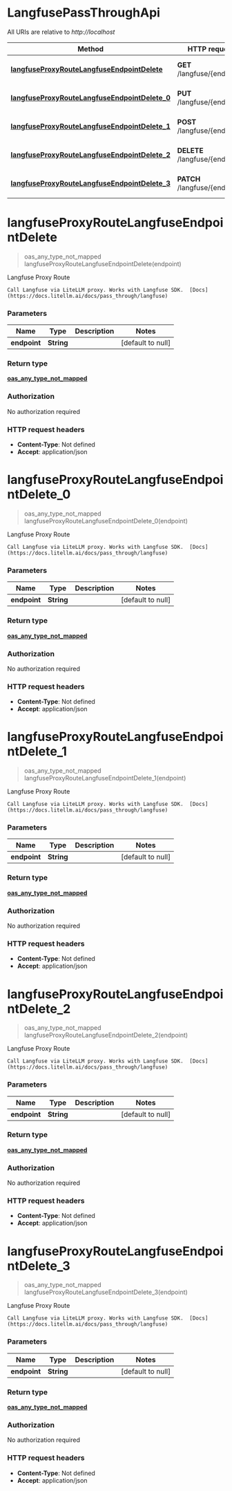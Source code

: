 # LangfusePassThroughApi

All URIs are relative to *http://localhost*

| Method | HTTP request | Description |
|------------- | ------------- | -------------|
| [**langfuseProxyRouteLangfuseEndpointDelete**](LangfusePassThroughApi.md#langfuseProxyRouteLangfuseEndpointDelete) | **GET** /langfuse/{endpoint} | Langfuse Proxy Route |
| [**langfuseProxyRouteLangfuseEndpointDelete_0**](LangfusePassThroughApi.md#langfuseProxyRouteLangfuseEndpointDelete_0) | **PUT** /langfuse/{endpoint} | Langfuse Proxy Route |
| [**langfuseProxyRouteLangfuseEndpointDelete_1**](LangfusePassThroughApi.md#langfuseProxyRouteLangfuseEndpointDelete_1) | **POST** /langfuse/{endpoint} | Langfuse Proxy Route |
| [**langfuseProxyRouteLangfuseEndpointDelete_2**](LangfusePassThroughApi.md#langfuseProxyRouteLangfuseEndpointDelete_2) | **DELETE** /langfuse/{endpoint} | Langfuse Proxy Route |
| [**langfuseProxyRouteLangfuseEndpointDelete_3**](LangfusePassThroughApi.md#langfuseProxyRouteLangfuseEndpointDelete_3) | **PATCH** /langfuse/{endpoint} | Langfuse Proxy Route |


<a name="langfuseProxyRouteLangfuseEndpointDelete"></a>
# **langfuseProxyRouteLangfuseEndpointDelete**
> oas_any_type_not_mapped langfuseProxyRouteLangfuseEndpointDelete(endpoint)

Langfuse Proxy Route

    Call Langfuse via LiteLLM proxy. Works with Langfuse SDK.  [Docs](https://docs.litellm.ai/docs/pass_through/langfuse)

### Parameters

|Name | Type | Description  | Notes |
|------------- | ------------- | ------------- | -------------|
| **endpoint** | **String**|  | [default to null] |

### Return type

[**oas_any_type_not_mapped**](../Models/AnyType.md)

### Authorization

No authorization required

### HTTP request headers

- **Content-Type**: Not defined
- **Accept**: application/json

<a name="langfuseProxyRouteLangfuseEndpointDelete_0"></a>
# **langfuseProxyRouteLangfuseEndpointDelete_0**
> oas_any_type_not_mapped langfuseProxyRouteLangfuseEndpointDelete_0(endpoint)

Langfuse Proxy Route

    Call Langfuse via LiteLLM proxy. Works with Langfuse SDK.  [Docs](https://docs.litellm.ai/docs/pass_through/langfuse)

### Parameters

|Name | Type | Description  | Notes |
|------------- | ------------- | ------------- | -------------|
| **endpoint** | **String**|  | [default to null] |

### Return type

[**oas_any_type_not_mapped**](../Models/AnyType.md)

### Authorization

No authorization required

### HTTP request headers

- **Content-Type**: Not defined
- **Accept**: application/json

<a name="langfuseProxyRouteLangfuseEndpointDelete_1"></a>
# **langfuseProxyRouteLangfuseEndpointDelete_1**
> oas_any_type_not_mapped langfuseProxyRouteLangfuseEndpointDelete_1(endpoint)

Langfuse Proxy Route

    Call Langfuse via LiteLLM proxy. Works with Langfuse SDK.  [Docs](https://docs.litellm.ai/docs/pass_through/langfuse)

### Parameters

|Name | Type | Description  | Notes |
|------------- | ------------- | ------------- | -------------|
| **endpoint** | **String**|  | [default to null] |

### Return type

[**oas_any_type_not_mapped**](../Models/AnyType.md)

### Authorization

No authorization required

### HTTP request headers

- **Content-Type**: Not defined
- **Accept**: application/json

<a name="langfuseProxyRouteLangfuseEndpointDelete_2"></a>
# **langfuseProxyRouteLangfuseEndpointDelete_2**
> oas_any_type_not_mapped langfuseProxyRouteLangfuseEndpointDelete_2(endpoint)

Langfuse Proxy Route

    Call Langfuse via LiteLLM proxy. Works with Langfuse SDK.  [Docs](https://docs.litellm.ai/docs/pass_through/langfuse)

### Parameters

|Name | Type | Description  | Notes |
|------------- | ------------- | ------------- | -------------|
| **endpoint** | **String**|  | [default to null] |

### Return type

[**oas_any_type_not_mapped**](../Models/AnyType.md)

### Authorization

No authorization required

### HTTP request headers

- **Content-Type**: Not defined
- **Accept**: application/json

<a name="langfuseProxyRouteLangfuseEndpointDelete_3"></a>
# **langfuseProxyRouteLangfuseEndpointDelete_3**
> oas_any_type_not_mapped langfuseProxyRouteLangfuseEndpointDelete_3(endpoint)

Langfuse Proxy Route

    Call Langfuse via LiteLLM proxy. Works with Langfuse SDK.  [Docs](https://docs.litellm.ai/docs/pass_through/langfuse)

### Parameters

|Name | Type | Description  | Notes |
|------------- | ------------- | ------------- | -------------|
| **endpoint** | **String**|  | [default to null] |

### Return type

[**oas_any_type_not_mapped**](../Models/AnyType.md)

### Authorization

No authorization required

### HTTP request headers

- **Content-Type**: Not defined
- **Accept**: application/json


